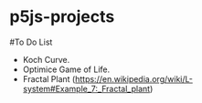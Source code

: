 # p5js-projects

#To Do List
 - Koch Curve.
 - Optimice Game of Life.
 - Fractal Plant (https://en.wikipedia.org/wiki/L-system#Example_7:_Fractal_plant)
